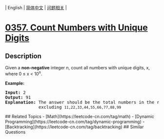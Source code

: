 
| English | [简体中文](README.md) | [问题相关](QUESTION.md) |
# [0357. Count Numbers with Unique Digits](https://leetcode-cn.com/problems/count-numbers-with-unique-digits/)
## Description
<p>Given a <b>non-negative</b> integer n, count all numbers with unique digits, x, where 0 &le; x &lt; 10<sup>n</sup>.</p>

<div>
<p><strong>Example:</strong></p>

<pre>
<strong>Input: </strong><span id="example-input-1-1">2</span>
<strong>Output: </strong><span id="example-output-1">91 
<strong>Explanation: </strong></span>The answer should be the total numbers in the range of 0 &le; x &lt; 100, 
&nbsp;            excluding <code>11,22,33,44,55,66,77,88,99</code>
</pre>
</div>
## Related Topics
- [Math](https://leetcode-cn.com/tag/math)
- [Dynamic Programming](https://leetcode-cn.com/tag/dynamic-programming)
- [Backtracking](https://leetcode-cn.com/tag/backtracking)
## Similar Questions

